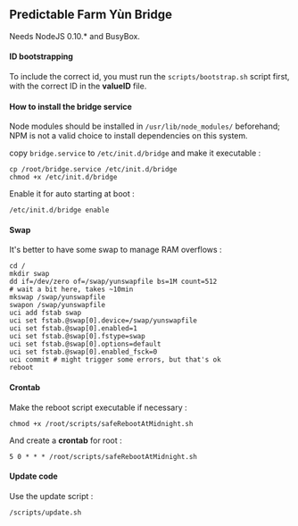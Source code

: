 
Predictable Farm Yùn Bridge
---

Needs NodeJS 0.10.* and BusyBox.

#### ID bootstrapping

To include the correct id, you must run the `scripts/bootstrap.sh` script first, with the correct ID in the **valueID** file.

#### How to install the bridge service

Node modules should be installed in `/usr/lib/node_modules/` beforehand; NPM is not a valid choice to install dependencies on this system.

copy `bridge.service` to `/etc/init.d/bridge` and make it executable :

    cp /root/bridge.service /etc/init.d/bridge
    chmod +x /etc/init.d/bridge

Enable it for auto starting at boot :

    /etc/init.d/bridge enable

#### Swap

It's better to have some swap to manage RAM overflows :

    cd /
    mkdir swap
    dd if=/dev/zero of=/swap/yunswapfile bs=1M count=512
    # wait a bit here, takes ~10min
    mkswap /swap/yunswapfile
    swapon /swap/yunswapfile
    uci add fstab swap
    uci set fstab.@swap[0].device=/swap/yunswapfile
    uci set fstab.@swap[0].enabled=1
    uci set fstab.@swap[0].fstype=swap
    uci set fstab.@swap[0].options=default
    uci set fstab.@swap[0].enabled_fsck=0
    uci commit # might trigger some errors, but that's ok
    reboot

#### Crontab

Make the reboot script executable if necessary :

    chmod +x /root/scripts/safeRebootAtMidnight.sh

And create a **crontab** for root :

    5 0 * * * /root/scripts/safeRebootAtMidnight.sh

#### Update code

Use the update script :

    /scripts/update.sh

